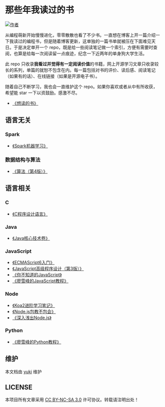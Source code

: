 # 那些年我读过的书

[![作者](https://img.shields.io/badge/%E4%BD%9C%E8%80%85-KyonHuang-7AD6FD.svg)](http://kyonhuang.top)

从编程萌新开始慢慢进化，零零散散也看了不少书。一直想在博客上开一篇介绍一下我读过的编程书，但是随着博客更新，这单独的一篇书单就被压在下面难见天日。于是决定单开一个 repo，既是给一些阅读笔记做一个索引，方便有需要时查阅，也算是给每一次阅读留一点痕迹，纪念一下近两年的单身狗大学生活。

此 repo 只收录**我看过并觉得有一定阅读价值**的书籍，网上开源学习文章只收录较长的系列，单篇的就恕不包含在内。每一篇包括对书的评价、读后感、阅读笔记（如果有的话）、在线链接（如果是开源电子书）。

随着自己不断学习，我也会一直维护这个 repo。如果你喜欢或者从中有所收获，希望能 star 一下以资鼓励。感激不尽。

* [《想读的书》](https://github.com/bighuang624/my-booklist/blob/master/想读的书.md)

## 语言无关


### Spark

* [《Spark机器学习》](https://github.com/bighuang624/my-booklist/blob/master/语言无关/Spark/Spark机器学习.md)

### 数据结构与算法

* [《算法（第4版）》](https://github.com/bighuang624/my-booklist/blob/master/语言无关/数据结构与算法/算法（第4版）.md)

## 语言相关


### C

* [《C程序设计语言》](https://github.com/bighuang624/my-booklist/blob/master/语言相关/C/C程序设计语言.md)

### Java

* [《Java核心技术卷》](https://github.com/bighuang624/my-booklist/blob/master/语言相关/Java/Java核心技术卷.md)

### JavaScript

* [《ECMAScript6入门》](https://github.com/bighuang624/my-booklist/blob/master/语言相关/JavaScript/ECMAScript6入门.md)
* [《JavaScript高级程序设计（第3版）》](https://github.com/bighuang624/my-booklist/blob/master/语言相关/JavaScript/JavaScript高级程序设计（第3版）.md)
* [《你不知道的JavaScript》](https://github.com/bighuang624/my-booklist/blob/master/语言相关/JavaScript/你不知道的JavaScript.md)
* [《廖雪峰的JavaScript教程》](https://github.com/bighuang624/my-booklist/blob/master/语言相关/JavaScript/廖雪峰的JavaScript教程.md)

### Node

* [《Koa2进阶学习笔记》](https://github.com/bighuang624/my-booklist/blob/master/语言相关/Node/Koa2进阶学习笔记.md)
* [《Node.js包教不包会》](https://github.com/bighuang624/my-booklist/blob/master/语言相关/Node/Node.js包教不包会.md)
* [《深入浅出Node.js》](https://github.com/bighuang624/my-booklist/blob/master/语言相关/Node/深入浅出Node.js.md)

### Python

* [《廖雪峰的Python教程》](https://github.com/bighuang624/my-booklist/blob/master/语言相关/Python/廖雪峰的Python教程.md)

## 维护

本文档由 [yuki](https://github.com/bighuang624/yuki) 维护

## LICENSE

本项目所有文章采用 [CC BY-NC-SA 3.0](https://creativecommons.org/licenses/by-nc-sa/3.0/) 许可协议。转载请注明出处！ 

